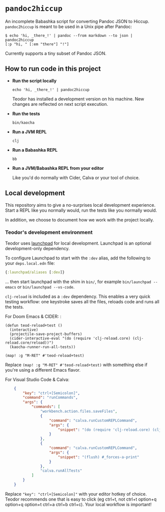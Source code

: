 # `pandoc2hiccup`

An incomplete Babashka script for converting Pandoc JSON to Hiccup.
`pandoc2hiccup` is meant to be used in a Unix pipe after Pandoc:

    $ echo 'hi, _there_!' | pandoc --from markdown --to json | pandoc2hiccup
    [:p "hi, " [:em "there"] "!"]

Currently supports a tiny subset of Pandoc JSON.

## How to run code in this project

- **Run the script locally**

    ```
    echo 'hi, _there_!' | pandoc2hiccup
    ```

    Teodor has installed a development version on his machine.
    New changes are reflected on next script execution.

- **Run the tests**

    ```
    bin/kaocha
    ```

- **Run a JVM REPL**

    ```
    clj
    ```

- **Run a Babashka REPL**

    ```
    bb
    ```

- **Run a JVM/Babashka REPL from your editor**

    Like you'd do normally with Cider, Calva or your tool of choice.

## Local development

This repository aims to give a no-surprises local development experience.
Start a REPL like you normally would, run the tests like you normally would.

In addition, we choose to document how we work with the project locally.

### Teodor's development environment

Teodor uses [launchpad] for local development.
Launchpad is an optional development-only dependency.

[launchpad]: https://github.com/lambdaisland/launchpad

To configure Launchpad to start with the `:dev` alias, add the following to your `deps.local.edn` file:

``` clojure
{:launchpad/aliases [:dev]}
```

... then start launchpad with the shim in `bin/`, for example `bin/launchpad --emacs` or `bin/launchpad --vs-code`.

`clj-reload` is included as a `:dev` dependency.
This enables a very quick testing workflow: one keystroke saves all the files, reloads code and runs all the tests.

For Doom Emacs & CIDER: :

``` emacs-lisp
(defun teod-reload+test ()
  (interactive)
  (projectile-save-project-buffers)
  (cider-interactive-eval "(do (require 'clj-reload.core) (clj-reload.core/reload))")
  (kaocha-runner-run-all-tests))

(map! :g "M-RET" #'teod-reload+test)
```

Replace `(map! :g "M-RET" #'teod-reload+test)` with something else if you're using a different Emacs flavor.

For Visual Studio Code & Calva:

``` json
    {
        "key": "ctrl+[Semicolon]",
        "command": "runCommands",
        "args": {
            "commands": [
                "workbench.action.files.saveFiles",
                {
                    "command": "calva.runCustomREPLCommand",
                    "args": {
                        "snippet": "(do (require 'clj-reload.core) (clj-reload.core/reload))"
                    }
                },
                {
                    "command": "calva.runCustomREPLCommand",
                    "args": {
                        "snippet": "(flush) #_forces-a-print"
                    }
                },
                "calva.runAllTests"
            ]
        }
    }
```

Replace `"key": "ctrl+[Semicolon]"` with your editor hotkey of choice.
Teodor recommends one that is easy to click (eg ctrl+t, not ctrl+t option+q option+q option+t ctrl+a ctrl+b ctrl+c).
Your local workflow is important!

